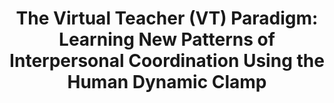 ---
layout: publications
title: "The Virtual Teacher (VT) Paradigm: Learning New Patterns of Interpersonal Coordination Using the Human Dynamic Clamp"
authors: Viviane Kostrubiec, Guillaume Dumas, Pier-Giorgio Zanone, J. A. Scott Kelso
publication: PLoS ONE
year: 2015
link: http://journals.plos.org/plosone/article?id=10.1371/journal.pone.0142029
type: "Journal Paper" # "Journal Paper", Preprint, "Book_Chapter", Comment
category:  # "opinion_perspectives", Review, Computational, Social Cognitive and Affective Neuroscience, Experimental
    - "Computational"
    - "Experimental"
filename: 2015.11.16_V.Kostrubiec #MM.DD.YYYY_F.Author
---